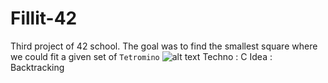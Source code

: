 # Fillit-42
Third project of 42 school.
The goal was to find the smallest square where we could fit a given set of `Tetromino`
![alt text](https://upload.wikimedia.org/wikipedia/commons/5/50/All_5_free_tetrominoes.svg)
Techno : C
Idea : Backtracking
